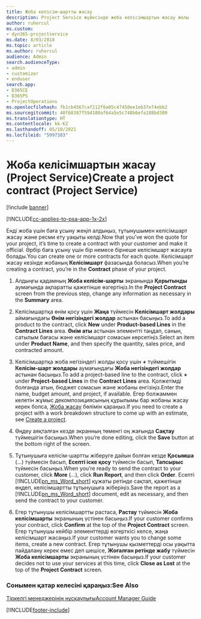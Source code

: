 ```yaml
---
title: Жоба келісім-шартты жасау
description: Project Service жүйесінде жоба келісімшартын жасау жолы
author: ruhercul
ms.custom:
- dyn365-projectservice
ms.date: 8/03/2018
ms.topic: article
ms.author: ruhercul
audience: Admin
search.audienceType:
- admin
- customizer
- enduser
search.app:
- D365CE
- D365PS
- ProjectOperations
ms.openlocfilehash: fb1cb4567caf212f8a05c47450ee1eb37e74ebb2
ms.sourcegitcommit: 40f68387f594180af64a5e5c748b6efa188bd300
ms.translationtype: HT
ms.contentlocale: kk-KZ
ms.lasthandoff: 05/10/2021
ms.locfileid: "5997383"
---
```

# <a name="create-a-project-contract-project-service"></a><span data-ttu-id="65a4a-103">Жоба келісімшартын жасау (Project Service)</span><span class="sxs-lookup"><span data-stu-id="65a4a-103">Create a project contract (Project Service)</span></span>

[!include [banner](../includes/psa-now-project-operations.md)]

[!INCLUDE[cc-applies-to-psa-app-1x-2x](../includes/cc-applies-to-psa-app-1x-2x.md)]

<span data-ttu-id="65a4a-104">Енді жоба үшін баға ұсыну жеңіп алдыңыз, тұтынушымен келісімшарт жасау және ресми ету уақыты келді.</span><span class="sxs-lookup"><span data-stu-id="65a4a-104">Now that you’ve won the quote for your project, it’s time to create a contract with your customer and make it official.</span></span> <span data-ttu-id="65a4a-105">Әрбір баға ұсыну үшін бір немесе бірнеше келісімшарт жасауға болады.</span><span class="sxs-lookup"><span data-stu-id="65a4a-105">You can create one or more contracts for each quote.</span></span> <span data-ttu-id="65a4a-106">Келісімшарт жасау кезінде жобаның **Келісімшарт** фазасында боласыз.</span><span class="sxs-lookup"><span data-stu-id="65a4a-106">When you’re creating a contract, you’re in the **Contract** phase of your project.</span></span>  
  
1. <span data-ttu-id="65a4a-107">Алдыңғы қадамның **Жоба келісім-шарты** экранында **Қорытынды** аумағында ақпаратты қажетінше өзгертіңіз.</span><span class="sxs-lookup"><span data-stu-id="65a4a-107">In the **Project Contract** screen from the previous step, change any information as necessary in the **Summary** area.</span></span>  
  
2. <span data-ttu-id="65a4a-108">Келісімшартқа өнім қосу үшін **Жаңа** түймесін **Келісімшарт жолдары** аймағындағы **Өнім негізіндегі жолдар** астынан басыңыз.</span><span class="sxs-lookup"><span data-stu-id="65a4a-108">To add a product to the contract, click **New** under **Product-based Lines** in the **Contract Lines** area.</span></span> <span data-ttu-id="65a4a-109">**Өнім аты** астынан элементті таңдап, санын, сатылым бағасы және келісімшарт сомасын көрсетіңіз.</span><span class="sxs-lookup"><span data-stu-id="65a4a-109">Select an item under **Product Name**, and then specify the quantity, sales price, and contracted amount.</span></span>  
  
3. <span data-ttu-id="65a4a-110">Келісімшартқа жоба негізіндегі жолды қосу үшін **+** түймешігін **Келісім-шарт жолдары** аумағындағы **Жоба негізіндегі жолдар** астынан басыңыз.</span><span class="sxs-lookup"><span data-stu-id="65a4a-110">To add a project-based line to the contract, click **+** under **Project-based Lines** in the **Contract Lines** area.</span></span> <span data-ttu-id="65a4a-111">Қолжетімді болғанда атын, бюджет сомасын және жобаны енгізіңіз.</span><span class="sxs-lookup"><span data-stu-id="65a4a-111">Enter the name, budget amount, and project, if available.</span></span> <span data-ttu-id="65a4a-112">Егер болжаммен келетін жұмыс декомпозициясының құрылымы бар жобаны жасау керек болса,  [Жоба жасау](../psa/create-project.md) бөлімін қараңыз.</span><span class="sxs-lookup"><span data-stu-id="65a4a-112">If you need to create a project with a work breakdown structure to come up with an estimate, see [Create a project](../psa/create-project.md).</span></span>  
  
4. <span data-ttu-id="65a4a-113">Өңдеу аяқталған кезде экранның төменгі оң жағында **Сақтау** түймешігін басыңыз.</span><span class="sxs-lookup"><span data-stu-id="65a4a-113">When you’re done editing, click the **Save** button at the bottom right of the screen.</span></span>  
  
5. <span data-ttu-id="65a4a-114">Тұтынушыға келісім-шартты жіберуге дайын болған кезде **Қосымша** (…) түймесін басып, **Есепті іске қосу** түймесін басып, **Тапсырыс** түймесін басыңыз.</span><span class="sxs-lookup"><span data-stu-id="65a4a-114">When you’re ready to send the contract to your customer, click **More** (…), click **Run Report**, and then click **Order**.</span></span> <span data-ttu-id="65a4a-115">Есепті [!INCLUDE[pn_ms_Word_short](../includes/pn-ms-word-short.md)] құжаты ретінде сақтап, қажетінше өңдеп, келісімшартты тұтынушыға жіберіңіз.</span><span class="sxs-lookup"><span data-stu-id="65a4a-115">Save the report as a [!INCLUDE[pn_ms_Word_short](../includes/pn-ms-word-short.md)] document, edit as necessary, and then send the contract to your customer.</span></span>  
  
6. <span data-ttu-id="65a4a-116">Егер тұтынушы келісімшартты растаса, **Растау** түймесін **Жоба келісімшарты** экранының үстінен басыңыз.</span><span class="sxs-lookup"><span data-stu-id="65a4a-116">If your customer confirms your contract, click **Confirm** at the top of the **Project Contract** screen.</span></span> <span data-ttu-id="65a4a-117">Егер тұтынушы кейбір элементтерді өзгерткісі келсе, жаңа келісімшарт жасаңыз.</span><span class="sxs-lookup"><span data-stu-id="65a4a-117">If your customer wants you to change some items, create a new contract.</span></span> <span data-ttu-id="65a4a-118">Егер тұтынушы қызметтерді осы уақытта пайдалану керек емес деп шешісе, **Жоғалған ретінде жабу** түймесін **Жоба келісімшарты** экранының үстінен басыңыз.</span><span class="sxs-lookup"><span data-stu-id="65a4a-118">If your customer decides not to use your services at this time, click **Close as Lost** at the top of the **Project Contract** screen.</span></span>  
  
### <a name="see-also"></a><span data-ttu-id="65a4a-119">Сонымен қатар келесіні қараңыз:</span><span class="sxs-lookup"><span data-stu-id="65a4a-119">See Also</span></span>  
 [<span data-ttu-id="65a4a-120">Тіркелгі менеджерінің нұсқаулығы</span><span class="sxs-lookup"><span data-stu-id="65a4a-120">Account Manager Guide</span></span>](../psa/account-manager-guide.md)


[!INCLUDE[footer-include](../includes/footer-banner.md)]